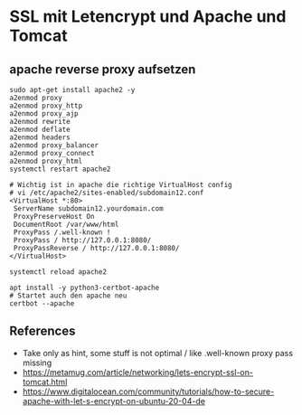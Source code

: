 # SSL mit Letencrypt und Apache und Tomcat 

## apache reverse proxy aufsetzen 


```
sudo apt-get install apache2 -y
a2enmod proxy
a2enmod proxy_http
a2enmod proxy_ajp
a2enmod rewrite
a2enmod deflate
a2enmod headers
a2enmod proxy_balancer
a2enmod proxy_connect
a2enmod proxy_html
systemctl restart apache2
```

```
# Wichtig ist in apache die richtige VirtualHost config 
# vi /etc/apache2/sites-enabled/subdomain12.conf
<VirtualHost *:80>
 ServerName subdomain12.yourdomain.com
 ProxyPreserveHost On 
 DocumentRoot /var/www/html
 ProxyPass /.well-known !
 ProxyPass / http://127.0.0.1:8080/
 ProxyPassReverse / http://127.0.0.1:8080/
</VirtualHost>
```

```
systemctl reload apache2 
```

```
apt install -y python3-certbot-apache
# Startet auch den apache neu 
certbot --apache 
```

## References 

  * Take only as hint, some stuff is not optimal / like .well-known proxy pass missing
  * https://metamug.com/article/networking/lets-encrypt-ssl-on-tomcat.html
  * https://www.digitalocean.com/community/tutorials/how-to-secure-apache-with-let-s-encrypt-on-ubuntu-20-04-de


